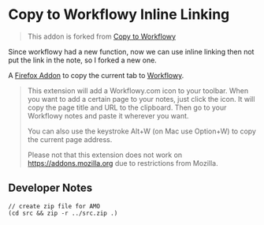 # Copy to Workflowy Inline Linking

> This addon is forked from [Copy to Workflowy](https://addons.mozilla.org/en-US/firefox/addon/copy-to-workflowy/)

Since workflowy had a new function, now we can use inline linking then not put the link in the note, so I forked a new one.

A [Firefox Addon](https://addons.mozilla.org/addon/copy-to-workflowy/) to copy the current tab to [Workflowy](https://workflowy.com).

> This extension will add a Workflowy.com icon to your toolbar. When you want to add a certain page to your notes, just click the icon. It will copy the page title and URL to the clipboard. Then go to your Workflowy notes and paste it wherever you want.
>
> You can also use the keystroke Alt+W (on Mac use Option+W) to copy the current page address.
>
> Please not that this extension does not work on https://addons.mozilla.org due to restrictions from Mozilla.

## Developer Notes

    // create zip file for AMO
    (cd src && zip -r ../src.zip .)
